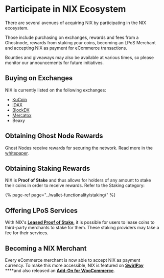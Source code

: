 # Participate in NIX Ecosystem

There are several avenues of acquiring NIX by participating in the NIX ecosystem. 

Those include purchasing on exchanges, rewards and fees from a Ghostnode, rewards from staking your coins, becoming an LPoS Merchant and accepting NIX as payment for eCommerce transactions.

Bounties and giveaways may also be available at various times, so please monitor our announcements for future initiatives. 

## Buying on Exchanges

NIX is currently listed on the following exchanges:

* [KuCoin](https://www.kucoin.com/trade/NIX-BTC)
* [IDAX](https://www.idax.pro/#/exchange?pairname=NIX_BTC)
* [BlockDX](https://blocknet.co/block-dx/)
* [Mercatox](https://mercatox.com/exchange/NIX/BTC)
* Beaxy

## Obtaining Ghost Node Rewards

Ghost Nodes receive rewards for securing the network. Read more in the [whitepaper](https://nixplatform.io/about/resources).

## Obtaining Staking Rewards

NIX is **Proof of Stake** and thus allows for holders of any amount to stake their coins in order to receive rewards. Refer to the Staking category:

{% page-ref page="../wallet-functionality/staking/" %}

## Offering LPoS Services

With NIX's [**Leased Proof of Stake**](../wallet-functionality/staking/lpos-client.md)**,** it is possible for users to lease coins to third-party merchants to stake for them. These staking providers may take a fee for their services.

## Becoming a NIX Merchant

Every eCommerce merchant is now able to accept NIX as payment currency. To make this more accessible, NIX is featured on [**SwirlPay**](https://swirlpay.io/assets/) ****and also released an [**Add-On for WooCommerce**](https://github.com/NixPlatform/cryptowoo-nix-addon).


